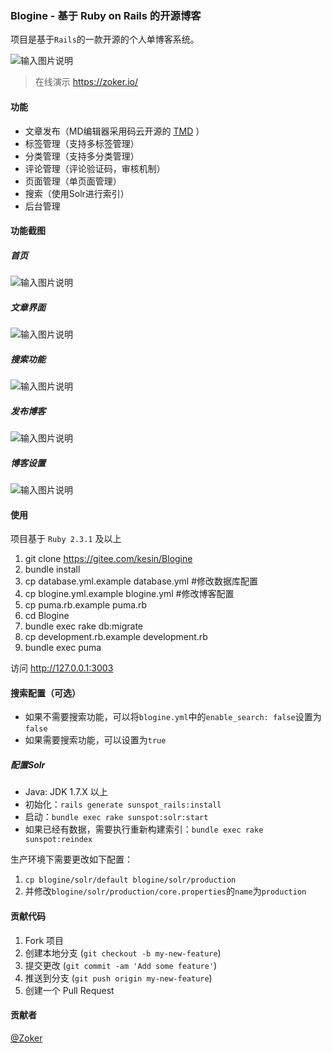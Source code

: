 ### Blogine - 基于 Ruby on Rails 的开源博客

项目是基于`Rails`的一款开源的个人单博客系统。


![输入图片说明](https://zoker.io/logo.svg "在这里输入图片标题")

> 在线演示 https://zoker.io/ 

#### 功能

- 文章发布（MD编辑器采用码云开源的 [TMD](https://gitee.com/benhail/thinker-md) ）
- 标签管理（支持多标签管理）
- 分类管理（支持多分类管理）
- 评论管理（评论验证码，审核机制）
- 页面管理（单页面管理）
- 搜索（使用Solr进行索引）
- 后台管理

#### 功能截图
##### 首页

![输入图片说明](https://git.oschina.net/uploads/images/2017/1002/132154_93d5b6fd_62561.png "屏幕截图.png")

##### 文章界面

![输入图片说明](https://git.oschina.net/uploads/images/2017/1002/132208_22c3794b_62561.png "屏幕截图.png")

##### 搜索功能

![输入图片说明](https://git.oschina.net/uploads/images/2017/1002/132217_eafedaf9_62561.png "屏幕截图.png")

##### 发布博客

![输入图片说明](https://git.oschina.net/uploads/images/2017/1002/132227_281b730a_62561.png "屏幕截图.png")

##### 博客设置

![输入图片说明](https://git.oschina.net/uploads/images/2017/1002/132237_9d31e9c4_62561.png "屏幕截图.png")

#### 使用

项目基于 `Ruby 2.3.1` 及以上

1. git clone https://gitee.com/kesin/Blogine
2. bundle install
3. cp database.yml.example database.yml  #修改数据库配置
4. cp blogine.yml.example blogine.yml  #修改博客配置
5. cp puma.rb.example puma.rb
6. cd Blogine
7. bundle exec rake db:migrate
8. cp development.rb.example development.rb
9. bundle exec puma

访问 http://127.0.0.1:3003

#### 搜索配置（可选）
- 如果不需要搜索功能，可以将`blogine.yml`中的`enable_search: false`设置为`false`
- 如果需要搜索功能，可以设置为`true`

##### 配置Solr
- Java: JDK 1.7.X 以上
- 初始化：`rails generate sunspot_rails:install`
- 启动：`bundle exec rake sunspot:solr:start`
- 如果已经有数据，需要执行重新构建索引：`bundle exec rake sunspot:reindex`

生产环境下需要更改如下配置：
1. `cp blogine/solr/default blogine/solr/production`
2. 并修改`blogine/solr/production/core.properties`的`name`为`production`

#### 贡献代码

1. Fork 项目
2. 创建本地分支 (`git checkout -b my-new-feature`)
3. 提交更改 (`git commit -am 'Add some feature'`)
4. 推送到分支 (`git push origin my-new-feature`)
5. 创建一个 Pull Request

#### 贡献者

[@Zoker](https://zoker.io)